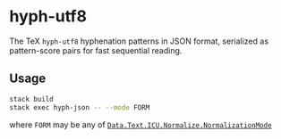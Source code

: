 # hyph-utf8

The TeX `hyph-utf8` hyphenation patterns in JSON format, serialized as pattern-score pairs for fast sequential reading.

## Usage

```bash
stack build
stack exec hyph-json -- --mode FORM
```

where `FORM` may be any of [`Data.Text.ICU.Normalize.NormalizationMode`](https://hackage.haskell.org/package/text-icu-0.7.0.1/docs/Data-Text-ICU-Normalize.html)
